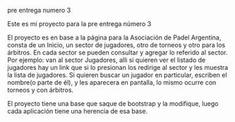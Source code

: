 pre entrega numero 3

Este es mi proyecto para la pre entrega número 3

El proyecto es en base a la página para la Asociación de Padel Argentina, consta de un Inicio, un sector de jugadores, otro de torneos y otro para los árbitros. En cada sector se pueden consultar y agregar lo referido al sector. Por ejemplo: van al sector Jugadores, alli si quieren ver el listado de jugadores hay un link que si lo presionan los redirige al sector y les muestra la lista de jugadores. Si quieren buscar un jugador en particular, escriben el nombre(o parte de él), y les aparecera en pantalla, lo mismo ocurre con torneos y con árbitros.

El proyecto tiene una base que saque de bootstrap y la modifique, luego cada aplicación tiene una herencia de esa base.


